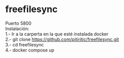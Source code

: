 # freefilesync
Puerto 5800    
Instalación:  
1.- Ir a la carperta en la que esté instalada docker  
2.- git clone https://github.com/pitiritic/freefilesync.git  
3.- cd freefilesync  
4.- docker compose up
